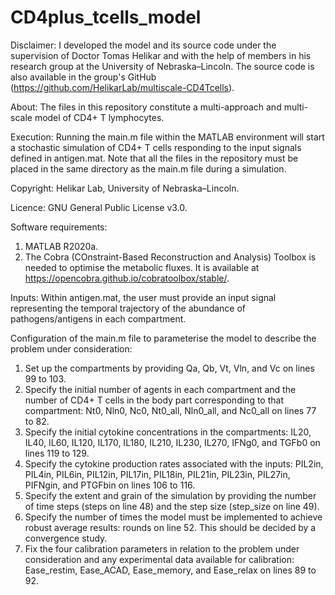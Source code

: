 # CD4plus_tcells_model
Disclaimer: I developed the model and its source code under the supervision of Doctor Tomas Helikar and with the help of members in his research group at the University of Nebraska–Lincoln. The source code is also available in the group's GitHub (https://github.com/HelikarLab/multiscale-CD4Tcells).

About: The files in this repository constitute a multi-approach and multi-scale model of CD4+ T lymphocytes.

Execution: Running the main.m file within the MATLAB environment will start a stochastic simulation of CD4+ T cells responding to the input signals defined in antigen.mat. Note that all the files in the repository must be placed in the same directory as the main.m file during a simulation.

Copyright: Helikar Lab, University of Nebraska–Lincoln.

Licence: GNU General Public License v3.0.

Software requirements:
1. MATLAB R2020a.
2. The Cobra (COnstraint-Based Reconstruction and Analysis) Toolbox is needed to optimise the metabolic fluxes. It is available at https://opencobra.github.io/cobratoolbox/stable/.

Inputs: Within antigen.mat, the user must provide an input signal representing the temporal trajectory of the abundance of pathogens/antigens in each compartment.

Configuration of the main.m file to parameterise the model to describe the problem under consideration:
1. Set up the compartments by providing Qa, Qb, Vt, Vln, and Vc on lines 99 to 103.
2. Specify the initial number of agents in each compartment and the number of CD4+ T cells in the body part corresponding to that compartment: Nt0, Nln0, Nc0, Nt0_all, Nln0_all, and Nc0_all on lines 77 to 82.
3. Specify the initial cytokine concentrations in the compartments: IL20, IL40, IL60, IL120, IL170, IL180, IL210, IL230, IL270, IFNg0, and TGFb0 on lines 119 to 129.
4. Specify the cytokine production rates associated with the inputs: PIL2in, PIL4in, PIL6in, PIL12in, PIL17in, PIL18in, PIL21in, PIL23in, PIL27in, PIFNgin, and PTGFbin on lines 106 to 116.
5. Specify the extent and grain of the simulation by providing the number of time steps (steps on line 48) and the step size (step_size on line 49).
6. Specify the number of times the model must be implemented to achieve robust average results: rounds on line 52. This should be decided by a convergence study.
7. Fix the four calibration parameters in relation to the problem under consideration and any experimental data available for calibration: Ease_restim, Ease_ACAD, Ease_memory, and Ease_relax on lines 89 to 92.
